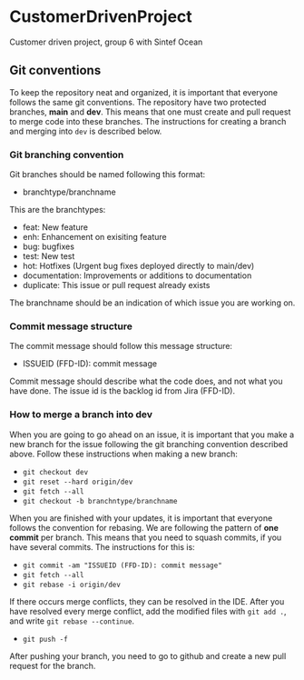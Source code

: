 # CustomerDrivenProject
Customer driven project, group 6 with Sintef Ocean

## Git conventions

To keep the repository neat and organized, it is important that everyone follows the same git conventions.
The repository have two protected branches, **main** and **dev**. 
This means that one must create and pull request to merge code into these branches. 
The instructions for creating a branch and merging into `dev` is described below.

### Git branching convention

Git branches should be named following this format:
 - branchtype/branchname

This are the branchtypes:
- feat: New feature
- enh: Enhancement on exisiting feature
- bug: bugfixes
- test: New test
- hot: Hotfixes (Urgent bug fixes deployed directly to main/dev)
- documentation: Improvements or additions to documentation
- duplicate: This issue or pull request already exists

The branchname should be an indication of which issue you are working on.

### Commit message structure
The commit message should follow this message structure:
- ISSUEID (FFD-ID): commit message

Commit message should describe what the code does, and not what you have done. The issue id is the backlog id from Jira (FFD-ID). 


### How to merge a branch into dev 

When you are going to go ahead on an issue, it is important that you make a new branch for the issue following the git branching convention described above.
Follow these instructions when making a new branch: 
- `git checkout dev`
- `git reset --hard origin/dev`
- `git fetch --all`
- `git checkout -b branchntype/branchname`

When you are finished with your updates, it is important that everyone follows the convention for rebasing.
We are following the pattern of **one commit** per branch. This means that you need to squash commits, if you have several commits.
The instructions for this is:
- `git commit -am "ISSUEID (FFD-ID): commit message"`
- `git fetch --all`
- `git rebase -i origin/dev`

If there occurs merge conflicts, they can be resolved in the IDE. After you have resolved every merge conflict, add the modified files with `git add .`, and write `git rebase --continue`.

- `git push -f`

After pushing your branch, you need to go to github and create a new pull request for the branch.
